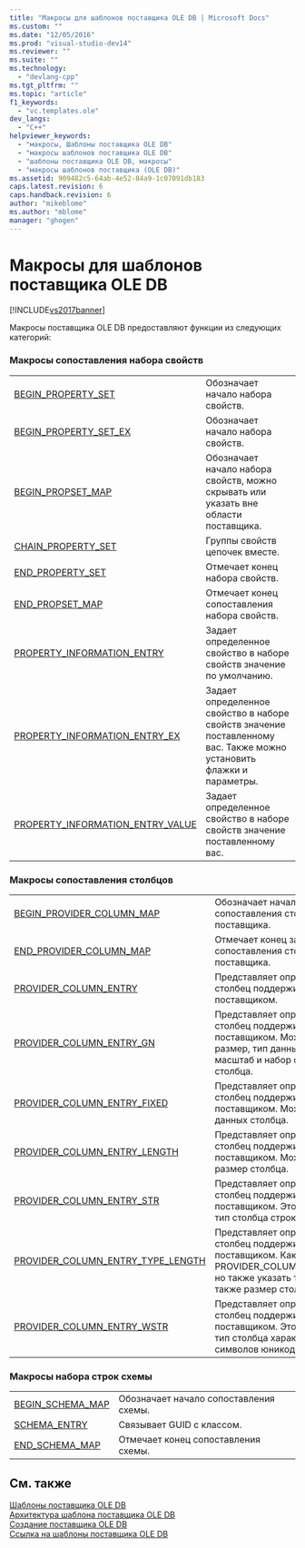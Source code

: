 ```yaml
---
title: "Макросы для шаблонов поставщика OLE DB | Microsoft Docs"
ms.custom: ""
ms.date: "12/05/2016"
ms.prod: "visual-studio-dev14"
ms.reviewer: ""
ms.suite: ""
ms.technology: 
  - "devlang-cpp"
ms.tgt_pltfrm: ""
ms.topic: "article"
f1_keywords: 
  - "vc.templates.ole"
dev_langs: 
  - "C++"
helpviewer_keywords: 
  - "макросы, Шаблоны поставщика OLE DB"
  - "макросы шаблонов поставщика OLE DB"
  - "шаблоны поставщика OLE DB, макросы"
  - "макросы шаблонов поставщика (OLE DB)"
ms.assetid: 909482c5-64ab-4e52-84a9-1c07091db183
caps.latest.revision: 6
caps.handback.revision: 6
author: "mikeblome"
ms.author: "mblome"
manager: "ghogen"
---
```

# Макросы для шаблонов поставщика OLE DB
[!INCLUDE[vs2017banner](../../assembler/inline/includes/vs2017banner.md)]

Макросы поставщика OLE DB предоставляют функции из следующих категорий:  
  
### Макросы сопоставления набора свойств  
  
|||  
|-|-|  
|[BEGIN\_PROPERTY\_SET](../../data/oledb/begin-property-set.md)|Обозначает начало набора свойств.|  
|[BEGIN\_PROPERTY\_SET\_EX](../../data/oledb/begin-property-set-ex.md)|Обозначает начало набора свойств.|  
|[BEGIN\_PROPSET\_MAP](../Topic/BEGIN_PROPSET_MAP.md)|Обозначает начало набора свойств, можно скрывать или указать вне области поставщика.|  
|[CHAIN\_PROPERTY\_SET](../Topic/CHAIN_PROPERTY_SET.md)|Группы свойств цепочек вместе.|  
|[END\_PROPERTY\_SET](../../data/oledb/end-property-set.md)|Отмечает конец набора свойств.|  
|[END\_PROPSET\_MAP](../../data/oledb/end-propset-map.md)|Отмечает конец сопоставления набора свойств.|  
|[PROPERTY\_INFORMATION\_ENTRY](../../data/oledb/property-info-entry.md)|Задает определенное свойство в наборе свойств значение по умолчанию.|  
|[PROPERTY\_INFORMATION\_ENTRY\_EX](../../data/oledb/property-info-entry-ex.md)|Задает определенное свойство в наборе свойств значение поставленному вас.  Также можно установить флажки и параметры.|  
|[PROPERTY\_INFORMATION\_ENTRY\_VALUE](../../data/oledb/property-info-entry-value.md)|Задает определенное свойство в наборе свойств значение поставленному вас.|  
  
### Макросы сопоставления столбцов  
  
|||  
|-|-|  
|[BEGIN\_PROVIDER\_COLUMN\_MAP](../../data/oledb/begin-provider-column-map.md)|Обозначает начало записей сопоставления столбцов поставщика.|  
|[END\_PROVIDER\_COLUMN\_MAP](../../data/oledb/end-provider-column-map.md)|Отмечает конец записей сопоставления столбцов поставщика.|  
|[PROVIDER\_COLUMN\_ENTRY](../../data/oledb/provider-column-entry.md)|Представляет определенный столбец поддерживается поставщиком.|  
|[PROVIDER\_COLUMN\_ENTRY\_GN](../../data/oledb/provider-column-entry-gn.md)|Представляет определенный столбец поддерживается поставщиком.  Можно указать размер, тип данных, точность, масштаб и набор строк схемы GUID столбца.|  
|[PROVIDER\_COLUMN\_ENTRY\_FIXED](../Topic/PROVIDER_COLUMN_ENTRY_FIXED.md)|Представляет определенный столбец поддерживается поставщиком.  Можно задать тип данных столбца.|  
|[PROVIDER\_COLUMN\_ENTRY\_LENGTH](../../data/oledb/provider-column-entry-length.md)|Представляет определенный столбец поддерживается поставщиком.  Можно указать размер столбца.|  
|[PROVIDER\_COLUMN\_ENTRY\_STR](../../data/oledb/provider-column-entry-str.md)|Представляет определенный столбец поддерживается поставщиком.  Это предполагает, что тип столбца строки.|  
|[PROVIDER\_COLUMN\_ENTRY\_TYPE\_LENGTH](../../data/oledb/provider-column-entry-type-length.md)|Представляет определенный столбец поддерживается поставщиком.  Как PROVIDER\_COLUMN\_ENTRY\_LENGTH, но также указать тип данных, а также размер столбца.|  
|[PROVIDER\_COLUMN\_ENTRY\_WSTR](../../data/oledb/provider-column-entry-wstr.md)|Представляет определенный столбец поддерживается поставщиком.  Это предполагает, что тип столбца характерная черта символов юникода.|  
  
### Макросы набора строк схемы  
  
|||  
|-|-|  
|[BEGIN\_SCHEMA\_MAP](../../data/oledb/begin-schema-map.md)|Обозначает начало сопоставления схемы.|  
|[SCHEMA\_ENTRY](../../data/oledb/schema-entry.md)|Связывает GUID с классом.|  
|[END\_SCHEMA\_MAP](../../data/oledb/end-schema-map.md)|Отмечает конец сопоставления схемы.|  
  
## См. также  
 [Шаблоны поставщика OLE DB](../../data/oledb/ole-db-provider-templates-cpp.md)   
 [Архитектура шаблона поставщика OLE DB](../../data/oledb/ole-db-provider-template-architecture.md)   
 [Создание поставщика OLE DB](../../data/oledb/creating-an-ole-db-provider.md)   
 [Ссылка на шаблоны поставщика OLE DB](../../data/oledb/ole-db-provider-templates-reference.md)
